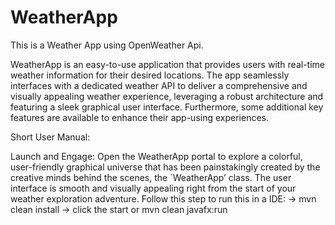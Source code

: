 # WeatherApp
This is a Weather App using OpenWeather Api. 

WeatherApp is an easy-to-use application that provides users with real-time weather information for their desired locations. The app seamlessly interfaces with a dedicated weather API to deliver a comprehensive and visually appealing weather experience, leveraging a robust architecture and featuring a sleek graphical user interface. Furthermore, some additional key features are available to enhance their app-using experiences.

Short User Manual:

Launch and Engage: Open the WeatherApp portal to explore a colorful, user-friendly graphical universe that has been painstakingly created by the creative minds behind the scenes, the `WeatherApp’ class. The user interface is smooth and visually appealing right from the start of your weather exploration adventure. Follow this step to run this in a IDE: -> mvn clean install -> click the start or mvn clean javafx:run
